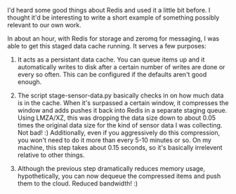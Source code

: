 I'd heard some good things about Redis and used it a little bit before. I thought
it'd be interesting to write a short example of something possibly relevant to our
own work.

In about an hour, with Redis for storage and zeromq for messaging, I was able to get this
staged data cache running. It serves a few purposes:

1. It acts as a persistant data cache. You can queue items up and it automatically
writes to disk after a certain number of writes are done or every so often. This can
be configured if the defaults aren't good enough.

2. The script stage-sensor-data.py basically checks in on how much data is in the
cache. When it's surpassed a certain window, it compresses the window and adds
pushes it back into Redis in a separate staging queue. Using LMZA/XZ, this was
dropping the data size down to about 0.05 times the original data size for the
kind of sensor data I was collecting. Not bad! :) Additionally, even if you
aggressively do this compression, you won't need to do it more than every 5-10
minutes or so. On my machine, this step takes about 0.15 seconds, so it's
basically irrelevent relative to other things.

3. Although the previous step dramatically reduces memory usage, hypothetically,
you can now dequeue the compressed items and push them to the cloud. Reduced bandwidth! :)
